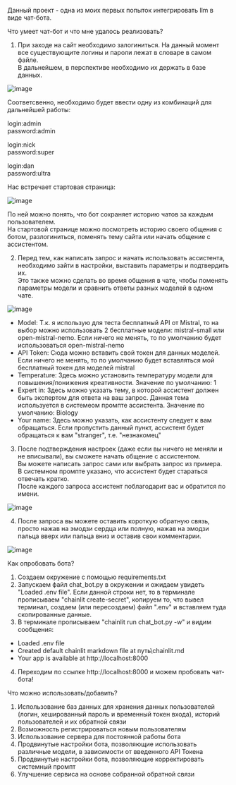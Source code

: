 Данный проект - одна из моих первых попыток интегрировать llm в виде чат-бота.  

Что умеет чат-бот и что мне удалось реализовать?  

1) При заходе на сайт необходимо залогиниться. На данный момент все существующите логины и пароли лежат в словаре в самом файле.  
В дальнейшем, в перспективе необходимо их держать в базе данных.  

![image](https://github.com/user-attachments/assets/366acf24-69ff-4a34-8429-71d795fd71d9)

Соответсвенно, необходимо будет ввести одну из комбинаций для дальнейшей работы:  

login:admin  
password:admin  

login:nick  
password:super  

login:dan  
password:ultra  

Нас встречает стартовая страница:  

![image](https://github.com/user-attachments/assets/d8285196-9075-4dc3-adcb-feb311633158)

По ней можно понять, что бот сохраняет историю чатов за каждым пользователем.  
На стартовой странице можно посмотреть историю своего общения с ботом, разлогиниться, поменять тему сайта или начать общение с ассистентом.  

2) Перед тем, как написать запрос и начать использовать ассистента, необходимо зайти в настройки, выставить параметры и подтвердить их.  
Это также можно сделать во время общения в чате, чтобы поменять параметры модели и сравнить ответы разных моделей в одном чате.  

![image](https://github.com/user-attachments/assets/110b2c97-ee46-4430-a6db-8ca304e46a2d)

- Model: Т.к. я использую для теста бесплатный API от Mistral, то на выбор можно использовать 2 бесплатные модели: mistral-small или open-mistral-nemo. Если ничего не менять, то по умолчанию будет использоваться open-mistral-nemo
- API Token: Сюда можно вставить свой токен для данных моделей. Если ничего не менять, то по умолчанию будет вставляться мой бесплатный токен для моделей mistral
- Temperature: Здесь можно установить температуру модели для повышения/понижения креативности. Значение по умолчанию: 1
- Expert in: Здесь можно указать тему, в которой ассистент должен быть экспертом для ответа на ваш запрос. Данная тема используется в системеом промпте ассистента. Значение по умолчанию: Biology
- Your name: Здесь можно указать, как ассистенту следует к вам обращаться. Если пропустить данный пункт, ассистент будет обращаться к вам "stranger", т.е. "незнакомец"

3) После подтверждения настроек (даже если вы ничего не меняли и не вписывали), вы сможете начать общение с ассистентом.  
Вы можете написать запрос сами или выбрать запрос из примера.  
В системном промпте указано, что ассистент будет стараться отвечать кратко.  
После каждого запроса ассистент поблагодарит вас и обратится по имени.  

![image](https://github.com/user-attachments/assets/afbd2707-1339-4b6b-9a2e-c4c3527b4dde)

4) После запроса вы можете оставить короткую обратную связь, просто нажав на эмодзи сердца или полную, нажав на эмодзи пальца вверх или пальца вниз и оставив свои комментарии.

![image](https://github.com/user-attachments/assets/0ec8656d-957b-4ef2-ba91-6b92cd71997e)

Как опробовать бота?

1) Создаем окружение с помощью requirements.txt
2) Запускаем файл chat_bot.py в окружении и ожидаем увидеть "Loaded .env file". Если данной строки нет, то в терминале прописываем "chainlit create-secret", копируем то, что вывел терминал, создаем (или пересоздаем) файл ".env" и вставляем туда скопированные данные.
3) В терминале прописываем "chainlit run chat_bot.py -w" и видим сообщения:
- Loaded .env file
- Created default chainlit markdown file at путь\chainlit.md
- Your app is available at http://localhost:8000
4) Переходим по ссылке http://localhost:8000 и можем пробовать чат-бота!

Что можно использовать/добавить?

1) Использование баз данных для хранения данных пользователей (логин, хешированный пароль и временный токен входа), историй пользователей и их обратной связи
2) Возможность регистрироваться новым пользователям
3) Использование сервера для постоянной работы бота
4) Продвинутые настройки бота, позволяющие использовать различные модели, в зависимости от введенного API Токена
5) Продвинутые настройки бота, позволяющие корректировать системный промпт
6) Улучшение сервиса на основе собранной обратной связи
